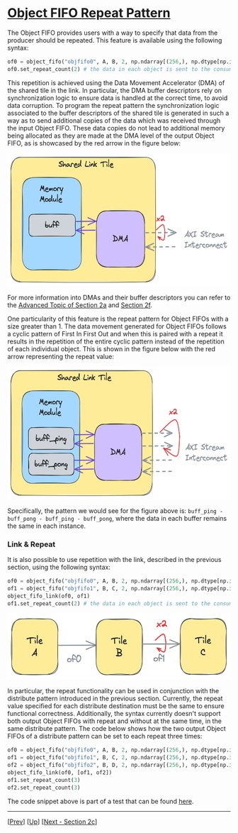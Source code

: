 <!---//===- README.md ---------------------------------------*- Markdown -*-===//
//
// This file is licensed under the Apache License v2.0 with LLVM Exceptions.
// See https://llvm.org/LICENSE.txt for license information.
// SPDX-License-Identifier: Apache-2.0 WITH LLVM-exception
//
// Copyright (C) 2024, Advanced Micro Devices, Inc.
// 
//===----------------------------------------------------------------------===//-->

# <ins>Object FIFO Repeat Pattern</ins>

The Object FIFO provides users with a way to specify that data from the producer should be repeated. This feature is available using the following syntax:
```python
of0 = object_fifo("objfifo0", A, B, 2, np.ndarray[(256,), np.dtype[np.int32]])
of0.set_repeat_count(2) # the data in each object is sent to the consumer C twice
```

This repetition is achieved using the Data Movement Accelerator (DMA) of the shared tile in the link. In particular, the DMA buffer descriptors rely on synchronization logic to ensure data is handled at the correct time, to avoid data corruption. To program the repeat pattern the synchronization logic associated to the buffer descriptors of the shared tile is generated in such a way as to send additional copies of the data which was received through the input Object FIFO. These data copies do not lead to additional memory being allocated as they are made at the DMA level of the output Object FIFO, as is showcased by the red arrow in the figure below:

<img src="./../../../assets/RepeatSharedTile.png" height="300">

For more information into DMAs and their buffer descriptors you can refer to the [Advanced Topic of Section 2a](../../section-2a/README.md#advanced-topic-data-movement-accelerators) and [Section 2f](../../section-2f/).

One particularity of this feature is the repeat pattern for Object FIFOs with a size greater than 1. The data movement generated for Object FIFOs follows a cyclic pattern of First In First Out and when this is paired with a repeat it results in the repetition of the entire cyclic pattern instead of the repetition of each individual object. This is shown in the figure below with the red arrow representing the repeat value:

<img src="./../../../assets/RepeatSharedTile_2.png" height="300">

Specifically, the pattern we would see for the figure above is: `buff_ping - buff_pong - buff_ping - buff_pong`, where the data in each buffer remains the same in each instance.

### Link & Repeat

It is also possible to use repetition with the link, described in the previous section, using the following syntax:
```python
of0 = object_fifo("objfifo0", A, B, 2, np.ndarray[(256,), np.dtype[np.int32]])
of1 = object_fifo("objfifo1", B, C, 2, np.ndarray[(256,), np.dtype[np.int32]])
object_fifo_link(of0, of1)
of1.set_repeat_count(2) # the data in each object is sent to the consumer C twice
```

<img src="./../../../assets/Repeat.png" height="150">

In particular, the repeat functionality can be used in conjunction with the distribute pattern introduced in the previous section. Currently, the repeat value specified for each distribute destination must be the same to ensure functional correctness. Additionally, the syntax currently doesn't support both output Object FIFOs with repeat and without at the same time, in the same distribute pattern. The code below shows how the two output Object FIFOs of a distribute pattern can be set to each repeat three times:
```python
of0 = object_fifo("objfifo0", A, B, 2, np.ndarray[(256,), np.dtype[np.int32]])
of1 = object_fifo("objfifo1", B, C, 2, np.ndarray[(256,), np.dtype[np.int32]])
of2 = object_fifo("objfifo2", B, D, 2, np.ndarray[(256,), np.dtype[np.int32]])
object_fifo_link(of0, [of1, of2])
of1.set_repeat_count(3)
of2.set_repeat_count(3)
```
The code snippet above is part of a test that can be found [here](../../../../test/npu-xrt/objectfifo_repeat/distribute_repeat/).

-----
[[Prev](../03_Link_Distribute_Join/)] [[Up](..)] [[Next - Section 2c](../../section-2c/)]
